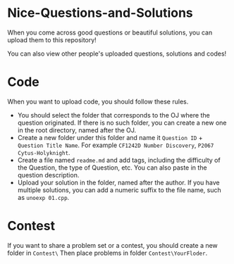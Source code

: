 # Nice-Questions-and-Solutions

When you come across good questions or beautiful solutions, you can upload them to this repository!

You can also view other people's uploaded questions, solutions and codes!

# Code
When you want to upload code, you should follow these rules.
- You should select the folder that corresponds to the OJ where the question originated. If there is no such folder, you can create a new one in the root directory, named after the OJ.
- Create a new folder under this folder and name it `Question ID` + `Question Title Name`. For example `CF1242D Number Discovery`, `P2067 Cytus-Holyknight`.
- Create a file named `readme.md` and add tags, including the difficulty of the Question, the type of Question, etc. You can also paste in the question description.
- Upload your solution in the folder, named after the author. If you have multiple solutions, you can add a numeric suffix to the file name, such as `unoexp 01.cpp`.


# Contest
If you want to share a problem set or a contest, you should create a new folder in `Contest\` Then place problems in folder `Contest\YourFloder`. 
